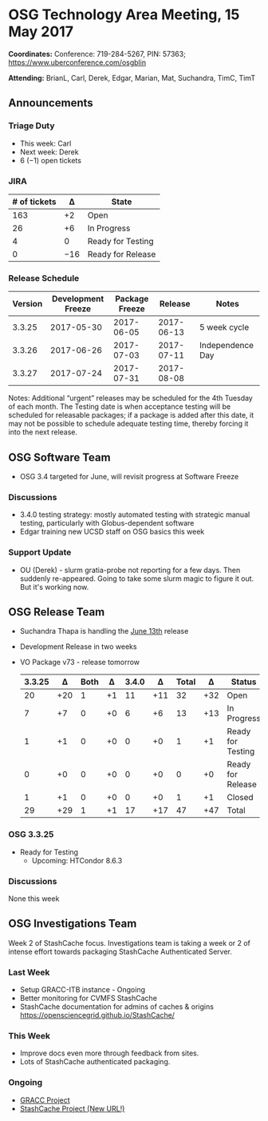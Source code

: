 # OSG Technology Area Meeting, 15 May 2017

**Coordinates:** Conference: 719-284-5267, PIN: 57363; <https://www.uberconference.com/osgblin>  

**Attending:** BrianL, Carl, Derek, Edgar, Marian, Mat, Suchandra, TimC, TimT  


## Announcements


### Triage Duty

-   This week: Carl
-   Next week: Derek
-   6 (&minus;1) open tickets


### JIRA

| # of tickets | &Delta;   | State             |
| ------------ | --------- | ----------------- |
| 163          | +2        | Open              |
| 26           | +6        | In Progress       |
| 4            | 0         | Ready for Testing |
| 0            | &minus;16 | Ready for Release |


### Release Schedule

| Version | Development Freeze | Package Freeze | Release    | Notes            |
| ------- | ------------------ | -------------- | ---------- | ---------------- |
| 3.3.25  | 2017-05-30         | 2017-06-05     | 2017-06-13 | 5 week cycle     |
| 3.3.26  | 2017-06-26         | 2017-07-03     | 2017-07-11 | Independence Day |
| 3.3.27  | 2017-07-24         | 2017-07-31     | 2017-08-08 |                  |

Notes: Additional “urgent” releases may be scheduled for the 4th Tuesday of each month. The Testing date is when acceptance testing will be scheduled for releasable packages; if a package is added after this date, it may not be possible to schedule adequate testing time, thereby forcing it into the next release.  


## OSG Software Team

-   OSG 3.4 targeted for June, will revisit progress at Software Freeze


### Discussions

-   3.4.0 testing strategy: mostly automated testing with strategic manual testing, particularly with Globus-dependent software
-   Edgar training new UCSD staff on OSG basics this week


### Support Update

-   OU (Derek) - slurm gratia-probe not reporting for a few days.  Then suddenly re-appeared.  Going to take some slurm magic to figure it out.  But it's working now.


## OSG Release Team

-   Suchandra Thapa is handling the [June 13th](https://jira.opensciencegrid.org/issues/?filter=15254&jql=project%20%3D%20SOFTWARE%20AND%20labels%20in%20(3.3.25%2C%203.4.0)%20ORDER%20BY%20status%20ASC%2C%20priority%20DESC%2C%20assignee%20ASC) release
-   Development Release in two weeks
-   VO Package v73 - release tomorrow
    
    | 3.3.25 | &Delta;   | Both | &Delta;   | 3.4.0  | &Delta;   | Total | &Delta;  | Status            |
    | ------ | --------- | ---- | --------- | ------ | --------- | ----- | -------- | ----------------- |
    | 20     | &plus;20  | 1    | &plus;1   | 11     | &plus;11  | 32    | &plus;32 | Open              |
    | 7      | &plus;7   | 0    | &plus;0   | 6      | &plus;6   | 13    | &plus;13 | In Progress       |
    | 1      | &plus;1   | 0    | &plus;0   | 0      | &plus;0   | 1     | &plus;1  | Ready for Testing |
    | 0      | &plus;0   | 0    | &plus;0   | 0      | &plus;0   | 0     | &plus;0  | Ready for Release |
    | 1      | &plus;1   | 0    | &plus;0   | 0      | &plus;0   | 1     | &plus;1  | Closed            |
    | 29     | &plus;29  | 1    | &plus;1   | 17     | &plus;17  | 47    | &plus;47 | Total             |


### OSG 3.3.25

-   Ready for Testing
    -   Upcoming: HTCondor 8.6.3

### Discussions

None this week  


## OSG Investigations Team

Week 2 of StashCache focus.  Investigations team is taking a week or 2 of intense effort towards packaging StashCache Authenticated Server.  


### Last Week

-   Setup GRACC-ITB instance - Ongoing
-   Better monitoring for CVMFS StashCache
-   StashCache documentation for admins of caches & origins <https://opensciencegrid.github.io/StashCache/>

### This Week

-   Improve docs even more through feedback from sites.
-   Lots of StashCache authenticated packaging.


### Ongoing

-   [GRACC Project](https://jira.opensciencegrid.org/projects/GRACC/)
-   [StashCache Project (New URL!)](https://opensciencegrid.github.io/StashCache/)
